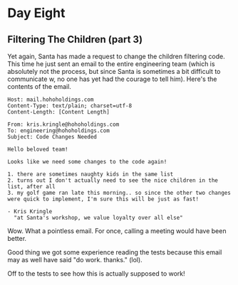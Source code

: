 # Day Eight

## Filtering The Children (part 3)

Yet again, Santa has made a request to change the children filtering code. This time he just sent an email to the entire engineering team (which is absolutely not the process, but since Santa is sometimes a bit difficult to communicate w, no one has yet had the courage to tell him). Here's the contents of the email.

```POST /sendmail HTTP/1.1
Host: mail.hohoholdings.com
Content-Type: text/plain; charset=utf-8
Content-Length: [Content Length]

From: kris.kringle@hohoholdings.com
To: engineering@hohoholdings.com
Subject: Code Changes Needed

Hello beloved team!

Looks like we need some changes to the code again!

1. there are sometimes naughty kids in the same list
2. turns out I don't actually need to see the nice children in the list, after all
3. my golf game ran late this morning.. so since the other two changes were quick to implement, I'm sure this will be just as fast!

- Kris Kringle
  "at Santa's workshop, we value loyalty over all else"
```

Wow. What a pointless email. For once, calling a meeting would have been better.

Good thing we got some experience reading the tests because this email may as well have said "do work. thanks." (lol).

Off to the tests to see how this is actually supposed to work!